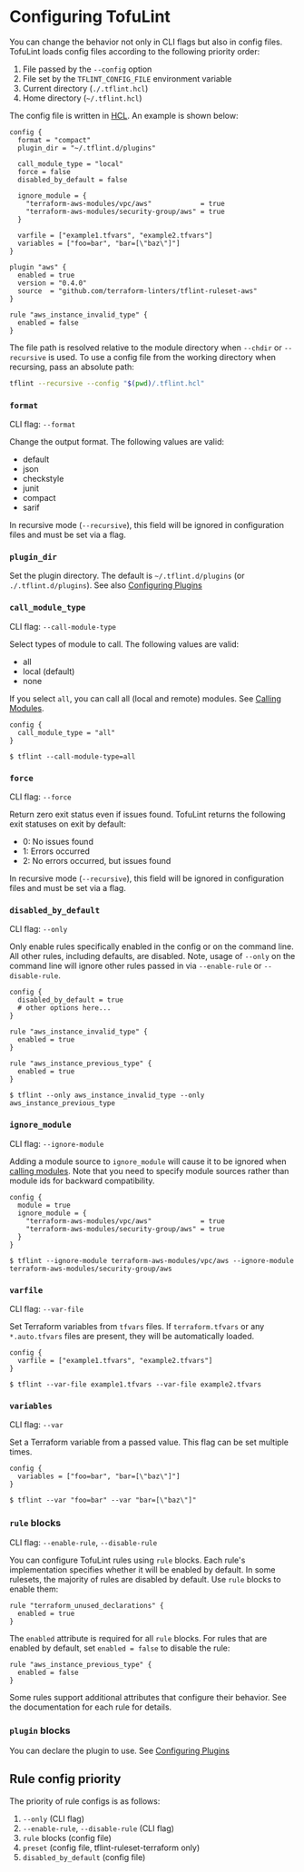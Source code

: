 # Configuring TofuLint

You can change the behavior not only in CLI flags but also in config files. TofuLint loads config files according to the following priority order:

1. File passed by the `--config` option
2. File set by the `TFLINT_CONFIG_FILE` environment variable
3. Current directory (`./.tflint.hcl`)
4. Home directory (`~/.tflint.hcl`)

The config file is written in [HCL](https://github.com/hashicorp/hcl). An example is shown below:

```hcl
config {
  format = "compact"
  plugin_dir = "~/.tflint.d/plugins"

  call_module_type = "local"
  force = false
  disabled_by_default = false

  ignore_module = {
    "terraform-aws-modules/vpc/aws"            = true
    "terraform-aws-modules/security-group/aws" = true
  }

  varfile = ["example1.tfvars", "example2.tfvars"]
  variables = ["foo=bar", "bar=[\"baz\"]"]
}

plugin "aws" {
  enabled = true
  version = "0.4.0"
  source  = "github.com/terraform-linters/tflint-ruleset-aws"
}

rule "aws_instance_invalid_type" {
  enabled = false
}
```

The file path is resolved relative to the module directory when `--chdir` or `--recursive` is used. To use a config file from the working directory when recursing, pass an absolute path:

```sh
tflint --recursive --config "$(pwd)/.tflint.hcl"
```

### `format`

CLI flag: `--format`

Change the output format. The following values are valid:

- default
- json
- checkstyle
- junit
- compact
- sarif

In recursive mode (`--recursive`), this field will be ignored in configuration files and must be set via a flag.

### `plugin_dir`

Set the plugin directory. The default is `~/.tflint.d/plugins` (or `./.tflint.d/plugins`). See also [Configuring Plugins](plugins.md#advanced-usage)

### `call_module_type`

CLI flag: `--call-module-type`

Select types of module to call. The following values are valid:

- all
- local (default)
- none

If you select `all`, you can call all (local and remote) modules. See [Calling Modules](./calling-modules.md).

```hcl
config {
  call_module_type = "all"
}
```

```console
$ tflint --call-module-type=all
```

### `force`

CLI flag: `--force`

Return zero exit status even if issues found. TofuLint returns the following exit statuses on exit by default:

- 0: No issues found
- 1: Errors occurred
- 2: No errors occurred, but issues found

In recursive mode (`--recursive`), this field will be ignored in configuration files and must be set via a flag.

### `disabled_by_default`

CLI flag: `--only`

Only enable rules specifically enabled in the config or on the command line. All other rules, including defaults, are disabled. Note, usage of `--only` on the command line will ignore other rules passed in via `--enable-rule` or `--disable-rule`.

```hcl
config {
  disabled_by_default = true
  # other options here...
}

rule "aws_instance_invalid_type" {
  enabled = true
}

rule "aws_instance_previous_type" {
  enabled = true
}
```

```console
$ tflint --only aws_instance_invalid_type --only aws_instance_previous_type
```

### `ignore_module`

CLI flag: `--ignore-module`

Adding a module source to `ignore_module` will cause it to be ignored when [calling modules](./calling-modules.md). Note that you need to specify module sources rather than module ids for backward compatibility.

```hcl
config {
  module = true
  ignore_module = {
    "terraform-aws-modules/vpc/aws"            = true
    "terraform-aws-modules/security-group/aws" = true
  }
}
```

```console
$ tflint --ignore-module terraform-aws-modules/vpc/aws --ignore-module terraform-aws-modules/security-group/aws
```

### `varfile`

CLI flag: `--var-file`

Set Terraform variables from `tfvars` files. If `terraform.tfvars` or any `*.auto.tfvars` files are present, they will be automatically loaded.

```hcl
config {
  varfile = ["example1.tfvars", "example2.tfvars"]
}
```

```console
$ tflint --var-file example1.tfvars --var-file example2.tfvars
```

### `variables`

CLI flag: `--var`

Set a Terraform variable from a passed value. This flag can be set multiple times.

```hcl
config {
  variables = ["foo=bar", "bar=[\"baz\"]"]
}
```

```console
$ tflint --var "foo=bar" --var "bar=[\"baz\"]"
```

### `rule` blocks

CLI flag: `--enable-rule`, `--disable-rule`

You can configure TofuLint rules using `rule` blocks. Each rule's implementation specifies whether it will be enabled by default. In some rulesets, the majority of rules are disabled by default. Use `rule` blocks to enable them:

```hcl
rule "terraform_unused_declarations" {
  enabled = true
}
```

The `enabled` attribute is required for all `rule` blocks. For rules that are enabled by default, set `enabled = false` to disable the rule:

```hcl
rule "aws_instance_previous_type" {
  enabled = false
}
```

Some rules support additional attributes that configure their behavior. See the documentation for each rule for details.

### `plugin` blocks

You can declare the plugin to use. See [Configuring Plugins](plugins.md)

## Rule config priority

The priority of rule configs is as follows:

1. `--only` (CLI flag)
2. `--enable-rule`, `--disable-rule` (CLI flag)
3. `rule` blocks (config file)
4. `preset` (config file, tflint-ruleset-terraform only)
5. `disabled_by_default` (config file)
